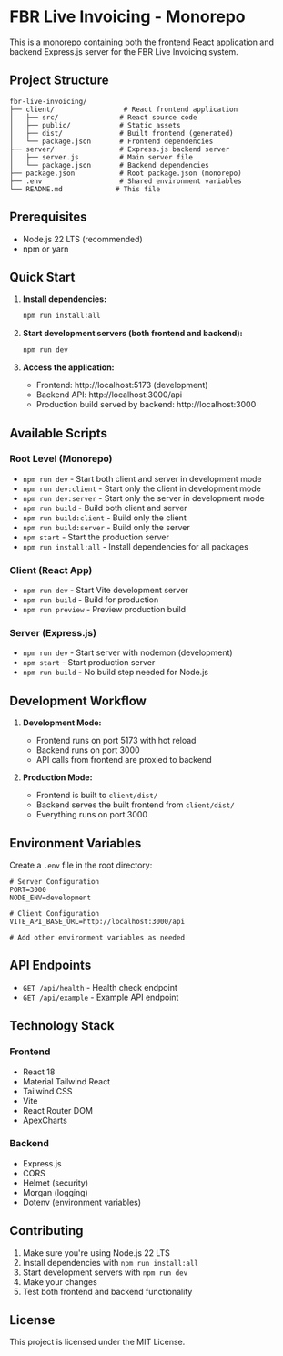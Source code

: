 # FBR Live Invoicing - Monorepo

This is a monorepo containing both the frontend React application and backend Express.js server for the FBR Live Invoicing system.

## Project Structure

```
fbr-live-invoicing/
├── client/                 # React frontend application
│   ├── src/               # React source code
│   ├── public/            # Static assets
│   ├── dist/              # Built frontend (generated)
│   └── package.json       # Frontend dependencies
├── server/                # Express.js backend server
│   ├── server.js          # Main server file
│   └── package.json       # Backend dependencies
├── package.json           # Root package.json (monorepo)
├── .env                   # Shared environment variables
└── README.md             # This file
```

## Prerequisites

- Node.js 22 LTS (recommended)
- npm or yarn

## Quick Start

1. **Install dependencies:**
   ```bash
   npm run install:all
   ```

2. **Start development servers (both frontend and backend):**
   ```bash
   npm run dev
   ```

3. **Access the application:**
   - Frontend: http://localhost:5173 (development)
   - Backend API: http://localhost:3000/api
   - Production build served by backend: http://localhost:3000

## Available Scripts

### Root Level (Monorepo)
- `npm run dev` - Start both client and server in development mode
- `npm run dev:client` - Start only the client in development mode
- `npm run dev:server` - Start only the server in development mode
- `npm run build` - Build both client and server
- `npm run build:client` - Build only the client
- `npm run build:server` - Build only the server
- `npm start` - Start the production server
- `npm run install:all` - Install dependencies for all packages

### Client (React App)
- `npm run dev` - Start Vite development server
- `npm run build` - Build for production
- `npm run preview` - Preview production build

### Server (Express.js)
- `npm run dev` - Start server with nodemon (development)
- `npm start` - Start production server
- `npm run build` - No build step needed for Node.js

## Development Workflow

1. **Development Mode:**
   - Frontend runs on port 5173 with hot reload
   - Backend runs on port 3000
   - API calls from frontend are proxied to backend

2. **Production Mode:**
   - Frontend is built to `client/dist/`
   - Backend serves the built frontend from `client/dist/`
   - Everything runs on port 3000

## Environment Variables

Create a `.env` file in the root directory:

```env
# Server Configuration
PORT=3000
NODE_ENV=development

# Client Configuration
VITE_API_BASE_URL=http://localhost:3000/api

# Add other environment variables as needed
```

## API Endpoints

- `GET /api/health` - Health check endpoint
- `GET /api/example` - Example API endpoint

## Technology Stack

### Frontend
- React 18
- Material Tailwind React
- Tailwind CSS
- Vite
- React Router DOM
- ApexCharts

### Backend
- Express.js
- CORS
- Helmet (security)
- Morgan (logging)
- Dotenv (environment variables)

## Contributing

1. Make sure you're using Node.js 22 LTS
2. Install dependencies with `npm run install:all`
3. Start development servers with `npm run dev`
4. Make your changes
5. Test both frontend and backend functionality

## License

This project is licensed under the MIT License.

